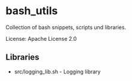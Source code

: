 # bash_utils

Collection of bash snippets, scripts und libraries.

License: Apache License 2.0

## Libraries
* src/logging_lib.sh - Logging library